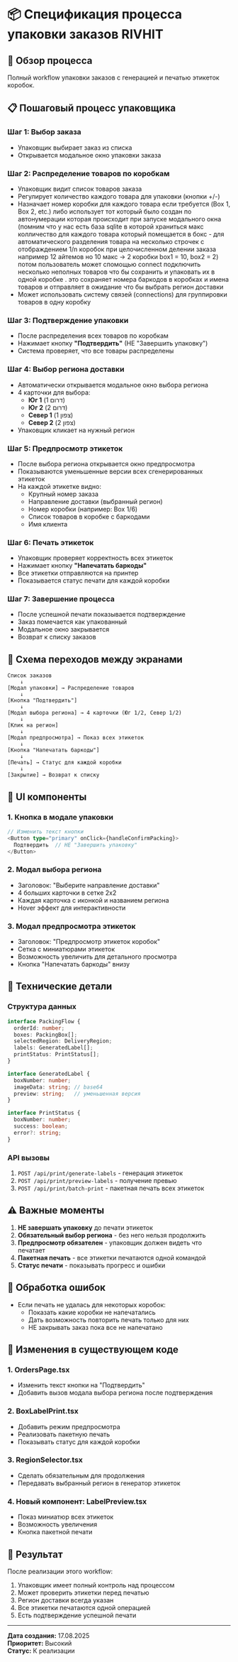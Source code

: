 # 📦 Спецификация процесса упаковки заказов RIVHIT

## 🎯 Обзор процесса
Полный workflow упаковки заказов с генерацией и печатью этикеток коробок.

## 📋 Пошаговый процесс упаковщика

### Шаг 1: Выбор заказа
- Упаковщик выбирает заказ из списка
- Открывается модальное окно упаковки заказа

### Шаг 2: Распределение товаров по коробкам
- Упаковщик видит список товаров заказа
- Регулирует количество каждого товара для упаковки (кнопки +/-)
- Назначает номер коробки для каждого товара если требуется (Box 1, Box 2, etc.) либо использует тот который было создан по автонумерации которая происходит при запуске модального окна (помним что у нас есть база sqlite в которой храниться макс колличество для каждого товара который помещается в бокс - для автоматического разделения товара на несколько строчек с отображдением 1/n коробок при целочисленном делении заказа например 12 айтемов но 10 макс -> 2 коробки box1 = 10,  box2 = 2) потом пользователь может спомощью connect подключить несколько неполных товаров что бы сохранить и упаковать их в одной коробке . это сохраняет номера баркодов в коробках и имена товаров и отправляет в ожидание что бы выбрать регион доставки  
- Может использовать систему связей (connections) для группировки товаров в одну коробку

### Шаг 3: Подтверждение упаковки
- После распределения всех товаров по коробкам
- Нажимает кнопку **"Подтвердить"** (НЕ "Завершить упаковку")
- Система проверяет, что все товары распределены

### Шаг 4: Выбор региона доставки
- Автоматически открывается модальное окно выбора региона
- 4 карточки для выбора:
  - **Юг 1** (דרום 1)
  - **Юг 2** (דרום 2)
  - **Север 1** (צפון 1)
  - **Север 2** (צפון 2)
- Упаковщик кликает на нужный регион

### Шаг 5: Предпросмотр этикеток
- После выбора региона открывается окно предпросмотра
- Показываются уменьшенные версии всех сгенерированных этикеток
- На каждой этикетке видно:
  - Крупный номер заказа
  - Направление доставки (выбранный регион)
  - Номер коробки (например: Box 1/6)
  - Список товаров в коробке с баркодами
  - Имя клиента

### Шаг 6: Печать этикеток
- Упаковщик проверяет корректность всех этикеток
- Нажимает кнопку **"Напечатать баркоды"**
- Все этикетки отправляются на принтер
- Показывается статус печати для каждой коробки

### Шаг 7: Завершение процесса
- После успешной печати показывается подтверждение
- Заказ помечается как упакованный
- Модальное окно закрывается
- Возврат к списку заказов

## 🔄 Схема переходов между экранами

```
Список заказов
    ↓
[Модал упаковки] → Распределение товаров
    ↓
[Кнопка "Подтвердить"]
    ↓
[Модал выбора региона] → 4 карточки (Юг 1/2, Север 1/2)
    ↓
[Клик на регион]
    ↓
[Модал предпросмотра] → Показ всех этикеток
    ↓
[Кнопка "Напечатать баркоды"]
    ↓
[Печать] → Статус для каждой коробки 
    ↓
[Закрытие] → Возврат к списку
```

## 🎨 UI компоненты

### 1. Кнопка в модале упаковки
```typescript
// Изменить текст кнопки
<Button type="primary" onClick={handleConfirmPacking}>
  Подтвердить  // НЕ "Завершить упаковку"
</Button>
```

### 2. Модал выбора региона
- Заголовок: "Выберите направление доставки"
- 4 больших карточки в сетке 2x2
- Каждая карточка с иконкой и названием региона
- Hover эффект для интерактивности

### 3. Модал предпросмотра этикеток
- Заголовок: "Предпросмотр этикеток коробок"
- Сетка с миниатюрами этикеток
- Возможность увеличить для детального просмотра
- Кнопка "Напечатать баркоды" внизу

## 🔧 Технические детали

### Структура данных
```typescript
interface PackingFlow {
  orderId: number;
  boxes: PackingBox[];
  selectedRegion: DeliveryRegion;
  labels: GeneratedLabel[];
  printStatus: PrintStatus[];
}

interface GeneratedLabel {
  boxNumber: number;
  imageData: string; // base64
  preview: string;   // уменьшенная версия
}

interface PrintStatus {
  boxNumber: number;
  success: boolean;
  error?: string;
}
```

### API вызовы
1. `POST /api/print/generate-labels` - генерация этикеток
2. `POST /api/print/preview-labels` - получение превью
3. `POST /api/print/batch-print` - пакетная печать всех этикеток

## ⚠️ Важные моменты

1. **НЕ завершать упаковку** до печати этикеток
2. **Обязательный выбор региона** - без него нельзя продолжить
3. **Предпросмотр обязателен** - упаковщик должен видеть что печатает
4. **Пакетная печать** - все этикетки печатаются одной командой
5. **Статус печати** - показывать прогресс и ошибки

## 🔄 Обработка ошибок

- Если печать не удалась для некоторых коробок:
  - Показать какие коробки не напечатались
  - Дать возможность повторить печать только для них
  - НЕ закрывать заказ пока все не напечатано

## 📝 Изменения в существующем коде

### 1. OrdersPage.tsx
- Изменить текст кнопки на "Подтвердить"
- Добавить вызов модала выбора региона после подтверждения

### 2. BoxLabelPrint.tsx
- Добавить режим предпросмотра
- Реализовать пакетную печать
- Показывать статус для каждой коробки

### 3. RegionSelector.tsx
- Сделать обязательным для продолжения
- Передавать выбранный регион в генератор этикеток

### 4. Новый компонент: LabelPreview.tsx
- Показ миниатюр всех этикеток
- Возможность увеличения
- Кнопка пакетной печати

## 🎯 Результат

После реализации этого workflow:
1. Упаковщик имеет полный контроль над процессом
2. Может проверить этикетки перед печатью
3. Регион доставки всегда указан
4. Все этикетки печатаются одной операцией
5. Есть подтверждение успешной печати

---

**Дата создания:** 17.08.2025  
**Приоритет:** Высокий  
**Статус:** К реализации